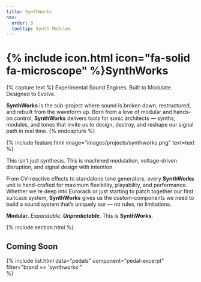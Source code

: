 ```yaml
---
title: SynthWorks
nav:
  order: 3
  tooltip: Synth Modules
---
```


# {% include icon.html icon="fa-solid fa-microscope" %}SynthWorks

{% capture text %}
Experimental Sound Engines. Built to Modulate. Designed to Evolve.

**SynthWorks** is the sub-project where sound is broken down, restructured, and rebuilt from the waveform up. Born from a love of modular and hands-on control, **SynthWorks** delivers tools for sonic architects — synths, modules, and tones that invite us to design, destroy, and reshape our signal path in real time.
{% endcapture %}

{% include feature.html
  image="images/projects/synthworks.png"
  text=text
%}

This isn’t just synthesis.
This is machined modulation, voltage-driven disruption, and signal design with intention.

From CV-reactive effects to standalone tone generators, every **SynthWorks** unit is hand-crafted for maximum flexibility, playability, and performance. Whether we're deep into Eurorack or just starting to patch together our first suitcase system, **SynthWorks** gives us the custom-components we need to build a sound system that’s uniquely our — no rules, no limitations.

**Modular**. _Expandable_. **_Unpredictable_**.
This is **SynthWorks**.

{% include section.html %}

## Coming Soon

{%
  include list.html
  data="pedals"
  component="pedal-excerpt" 
  filter="brand == 'synthworks'"  
%}
